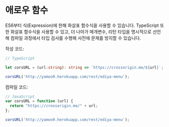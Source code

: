 # 애로우 함수

ES6부터 식\(Expression\)에 한해 화살표 함수식을 사용할 수 있습니다. TypeScript 또한 화살표 함수식을 사용할 수 있고, 더 나아가 매개변수, 리턴 타입을 명시적으로 선언해 컴파일 과정에서 타입 검사를 수행해 사전에 문제를 방지할 수 있습니다.

작성 코드:

```typescript
// TypeScript

let corsURL = (url:string): string => `https://crossorigin.me/${url}`;

corsURL('http://yamoo9.herokuapp.com/rest/ediya-menu');
```

컴파일 코드:

```javascript
// JavaScript
var corsURL = function (url) {
  return "https://crossorigin.me/" + url;
};

corsURL('http://yamoo9.herokuapp.com/rest/ediya-menu');
```


